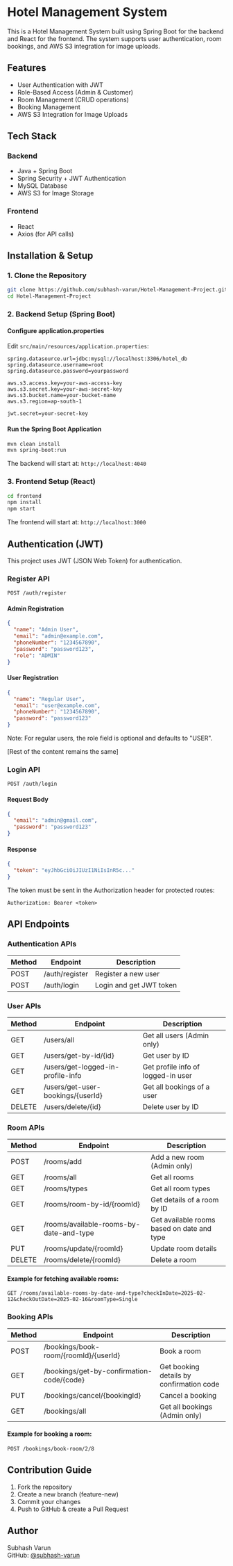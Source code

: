 # Hotel Management System

This is a Hotel Management System built using Spring Boot for the backend and React for the frontend. The system supports user authentication, room bookings, and AWS S3 integration for image uploads.

## Features
- User Authentication with JWT
- Role-Based Access (Admin & Customer)
- Room Management (CRUD operations)
- Booking Management
- AWS S3 Integration for Image Uploads

## Tech Stack

### Backend
- Java + Spring Boot
- Spring Security + JWT Authentication
- MySQL Database
- AWS S3 for Image Storage

### Frontend
- React
- Axios (for API calls)

## Installation & Setup

### 1. Clone the Repository
```bash
git clone https://github.com/subhash-varun/Hotel-Management-Project.git
cd Hotel-Management-Project
```

### 2. Backend Setup (Spring Boot)
#### Configure application.properties
Edit `src/main/resources/application.properties`:
```properties
spring.datasource.url=jdbc:mysql://localhost:3306/hotel_db
spring.datasource.username=root
spring.datasource.password=yourpassword

aws.s3.access.key=your-aws-access-key
aws.s3.secret.key=your-aws-secret-key
aws.s3.bucket.name=your-bucket-name
aws.s3.region=ap-south-1

jwt.secret=your-secret-key
```

#### Run the Spring Boot Application
```bash
mvn clean install
mvn spring-boot:run
```
The backend will start at: `http://localhost:4040`

### 3. Frontend Setup (React)
```bash
cd frontend
npm install
npm start
```
The frontend will start at: `http://localhost:3000`

## Authentication (JWT)
This project uses JWT (JSON Web Token) for authentication.

### Register API
```http
POST /auth/register
```
#### Admin Registration
```json
{
  "name": "Admin User",
  "email": "admin@example.com",
  "phoneNumber": "1234567890",
  "password": "password123",
  "role": "ADMIN"
}
```
#### User Registration
```json
{
  "name": "Regular User",
  "email": "user@example.com",
  "phoneNumber": "1234567890",
  "password": "password123"
}
```
Note: For regular users, the role field is optional and defaults to "USER".

[Rest of the content remains the same]
### Login API
```http
POST /auth/login
```
#### Request Body
```json
{
  "email": "admin@gmail.com",
  "password": "password123"
}
```
#### Response
```json
{
  "token": "eyJhbGciOiJIUzI1NiIsInR5c..."
}
```
The token must be sent in the Authorization header for protected routes:
```
Authorization: Bearer <token>
```

## API Endpoints

### Authentication APIs
| Method | Endpoint | Description |
|--------|-----------|-------------|
| POST | /auth/register | Register a new user |
| POST | /auth/login | Login and get JWT token |

### User APIs
| Method | Endpoint | Description |
|--------|-----------|-------------|
| GET | /users/all | Get all users (Admin only) |
| GET | /users/get-by-id/{id} | Get user by ID |
| GET | /users/get-logged-in-profile-info | Get profile info of logged-in user |
| GET | /users/get-user-bookings/{userId} | Get all bookings of a user |
| DELETE | /users/delete/{id} | Delete user by ID |

### Room APIs
| Method | Endpoint | Description |
|--------|-----------|-------------|
| POST | /rooms/add | Add a new room (Admin only) |
| GET | /rooms/all | Get all rooms |
| GET | /rooms/types | Get all room types |
| GET | /rooms/room-by-id/{roomId} | Get details of a room by ID |
| GET | /rooms/available-rooms-by-date-and-type | Get available rooms based on date and type |
| PUT | /rooms/update/{roomId} | Update room details |
| DELETE | /rooms/delete/{roomId} | Delete a room |

#### Example for fetching available rooms:
```http
GET /rooms/available-rooms-by-date-and-type?checkInDate=2025-02-12&checkOutDate=2025-02-16&roomType=Single
```

### Booking APIs
| Method | Endpoint | Description |
|--------|-----------|-------------|
| POST | /bookings/book-room/{roomId}/{userId} | Book a room |
| GET | /bookings/get-by-confirmation-code/{code} | Get booking details by confirmation code |
| PUT | /bookings/cancel/{bookingId} | Cancel a booking |
| GET | /bookings/all | Get all bookings (Admin only) |

#### Example for booking a room:
```http
POST /bookings/book-room/2/8
```

## Contribution Guide
1. Fork the repository
2. Create a new branch (feature-new)
3. Commit your changes
4. Push to GitHub & create a Pull Request

## Author
Subhash Varun  
GitHub: [@subhash-varun](https://github.com/subhash-varun)
